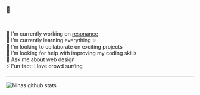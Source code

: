 ### 🐢

<br />

🔭  I’m currently working on [resonance](https://github.com/ninapeters/resonance)\
🌱  I’m currently learning everything ✨\
👯  I’m looking to collaborate on exciting projects\
🤔  I’m looking for help with improving my coding skills\
💬  Ask me about web design\
⚡  Fun fact: I love crowd surfing

---

![Ninas github stats](https://github-readme-stats.vercel.app/api?username=ninapeters&show_icons=true&theme=vue&hide_border=true&line_height=30&hide_title=true&disable_animations=true)

